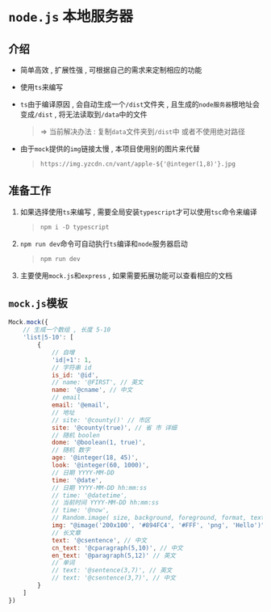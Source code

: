# `node.js` 本地服务器

## 介绍

- 简单高效 , 扩展性强 , 可根据自己的需求来定制相应的功能
- 使用`ts`来编写
- `ts`由于编译原因 , 会自动生成一个`/dist`文件夹 , 且生成的`node服务器`根地址会变成`/dist` , 将无法读取到`/data`中的文件

  > => 当前解决办法 : 复制`data`文件夹到`/dist`中
  > 或者不使用绝对路径

- 由于`mock`提供的`img`链接太慢 , 本项目使用别的图片来代替

  > `https://img.yzcdn.cn/vant/apple-${'@integer(1,8)'}.jpg`

## 准备工作

1. 如果选择使用`ts`来编写 , 需要全局安装`typescript`才可以使用`tsc`命令来编译
   > ```js
   > npm i -D typescript
   > ```
2. `npm run dev`命令可自动执行`ts`编译和`node`服务器启动

   > ```js
   > npm run dev
   > ```

3. 主要使用`mock.js`和`express` , 如果需要拓展功能可以查看相应的文档

## `mock.js`模板

```js
Mock.mock({
	// 生成一个数组 , 长度 5-10
	'list|5-10': [
		{
			// 自增
			'id|+1': 1,
			// 字符串 id
			is_id: '@id',
			// name: '@FIRST', // 英文
			name: '@cname', // 中文
			// email
			email: '@email',
			// 地址
			// site: '@county()' // 市区
			site: '@county(true)', // 省 市 详细
			// 随机 boolen
			dome: '@boolean(1, true)',
			// 随机 数字
			age: '@integer(18, 45)',
			look: '@integer(60, 1000)',
			// 日期 YYYY-MM-DD
			time: '@date',
			// 日期 YYYY-MM-DD hh:mm:ss
			// time: '@datetime',
			// 当前时间 YYYY-MM-DD hh:mm:ss
			// time: '@now',
			// Random.image( size, background, foreground, format, text )
			img: "@image('200x100', '#894FC4', '#FFF', 'png', 'Hello')",
			// 长文章
			text: '@csentence', // 中文
			cn_text: '@cparagraph(5,10)', // 中文
			en_text: '@paragraph(5,12)' // 英文
			// 单词
			// text: '@sentence(3,7)', // 英文
			// text: '@csentence(3,7)', // 中文
		}
	]
})
```
